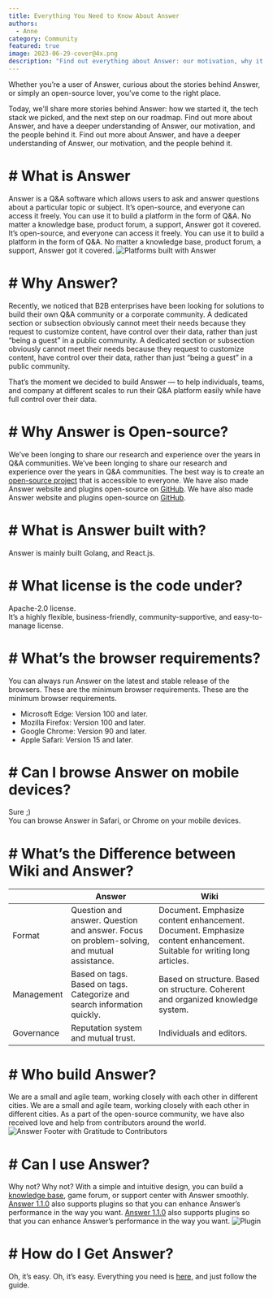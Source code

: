 ```yaml
---
title: Everything You Need to Know About Answer
authors:
  - Anne
category: Community
featured: true
image: 2023-06-29-cover@4x.png
description: "Find out everything about Answer: our motivation, why it’s open-source, the people behind it, etc."
---
```


Whether you’re a user of Answer, curious about the stories behind Answer, or simply an open-source lover, you’ve come to the right place.

Today, we'll share more stories behind Answer: how we started it, the tech stack we picked, and the next step on our roadmap. Find out more about Answer, and have a deeper understanding of Answer, our motivation, and the people behind it. Find out more about Answer, and have a deeper understanding of Answer, our motivation, and the people behind it.

# # What is Answer

Answer is a Q&A software which allows users to ask and answer questions about a particular topic or subject. It’s open-source, and everyone can access it freely. You can use it to build a platform in the form of Q&A. No matter a knowledge base, product forum, a support, Answer got it covered. It’s open-source, and everyone can access it freely. You can use it to build a platform in the form of Q&A. No matter a knowledge base, product forum, a support, Answer got it covered. ![Platforms built with Answer](everythingabtanswer1.png)

# # Why Answer?

Recently, we noticed that B2B enterprises have been looking for solutions to build their own Q&A community or a corporate community. A dedicated section or subsection obviously cannot meet their needs because they request to customize content, have control over their data, rather than just “being a guest” in a public community. A dedicated section or subsection obviously cannot meet their needs because they request to customize content, have control over their data, rather than just “being a guest” in a public community.

That’s the moment we decided to build Answer — to help individuals, teams, and company at different scales to run their Q&A platform easily while have full control over their data.

# # Why Answer is Open-source?

We’ve been longing to share our research and experience over the years in Q&A communities. We’ve been longing to share our research and experience over the years in Q&A communities. The best way is to create an [open-source project](https://github.com/apache/incubator-answer) that is accessible to everyone. We have also made Answer website and plugins open-source on [GitHub](https://github.com/apache/incubator-answer). We have also made Answer website and plugins open-source on [GitHub](https://github.com/apache/incubator-answer).

# # What is Answer built with?

Answer is mainly built Golang, and React.js.

# # What license is the code under?

Apache-2.0 license.  
It’s a highly flexible, business-friendly, community-supportive, and easy-to-manage license.

# # What’s the browser requirements?

You can always run Answer on the latest and stable release of the browsers. These are the minimum browser requirements. These are the minimum browser requirements.

* Microsoft Edge: Version 100 and later.
* Mozilla Firefox: Version 100 and later.
* Google Chrome: Version 90 and later.
* Apple Safari: Version 15 and later.

# # Can I browse Answer on mobile devices?

Sure ;)  
You can browse Answer in Safari, or Chrome on your mobile devices.

# # What’s the Difference between Wiki and Answer?

|            | Answer                                                                                     | Wiki                                                                                                                  |
| ---------- | ------------------------------------------------------------------------------------------ | --------------------------------------------------------------------------------------------------------------------- |
| Format     | Question and answer. Question and answer. Focus on problem-solving, and mutual assistance. | Document. Emphasize content enhancement. Document. Emphasize content enhancement. Suitable for writing long articles. |
| Management | Based on tags. Based on tags. Categorize and search information quickly.                   | Based on structure. Based on structure. Coherent and organized knowledge system.                                      |
| Governance | Reputation system and mutual trust.                                                        | Individuals and editors.                                                                                              |

# # Who build Answer?

We are a small and agile team, working closely with each other in different cities. We are a small and agile team, working closely with each other in different cities. As a part of the open-source community, we have also received love and help from contributors around the world. ![Answer Footer with Gratitude to Contributors](everythingabtanswer2.png)

# # Can I use Answer?

Why not? Why not? With a simple and intuitive design, you can build a [knowledge base](../2023-05-30-everything-you-need-to-know-about-knowledge-base/index.md), game forum, or support center with Answer smoothly. [Answer 1.1.0](../2023-06-15-answer-1.1.0-release/index.md) also supports plugins so that you can enhance Answer’s performance in the way you want. [Answer 1.1.0](../2023-06-15-answer-1.1.0-release/index.md) also supports plugins so that you can enhance Answer’s performance in the way you want. ![Plugin](everythingabtanswer3.png)

# # How do I Get Answer?

Oh, it’s easy. Oh, it’s easy. Everything you need is [here](https://answer.apache.org/docs/installation/), and just follow the guide.
